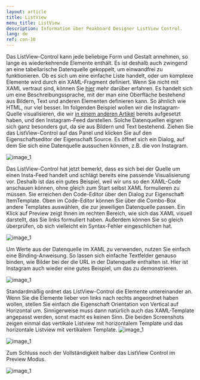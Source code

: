 ```yaml
---
layout: article
title: ListView
menu_title: ListView
description: Information über Peakboard Designer ListView Control.
lang: de
ref: con-10
---
```


Das ListView-Control kann jede beliebige Form und Gestalt annehmen, so lange es wiederkehrende Elemente enthält. Es ist deshalb auch zwingend an eine tabellarische Datenquelle gekoppelt, um einwandfrei zu funktionieren. Ob es sich um eine einfache Liste handelt, oder um komplexe Elemente wird durch ein XAML-Fragment definiert. Wenn Sie nicht mit XAML vertraut sind, können Sie [hier](https://docs.microsoft.com/de-de/dotnet/framework/wpf/advanced/xaml-overview-wpf) mehr darüber erfahren. Es handelt sich um eine Beschreibungssprache, mit der man eine Oberfläche bestehend aus Bildern, Text und anderen Elementen definieren kann. So ähnlich wie HTML, nur viel besser.
Im folgenden Beispiel wollen wir die Instagram-Quelle visualisieren, die wir [in einem anderen Artikel](/data_sources/16-de-instagram.html) bereits aufgesetzt haben, und den Instagram-Feed darstellen. Solche Datenquellen eignen sich ganz besonders gut, da sie aus Bildern und Text bestehend.
Ziehen Sie das ListView-Control auf das Panel und klicken Sie auf den Eigenschaftseditor der Eigenschaft Source. Es öffnet sich ein Dialog, auf dem Sie sich eine Datenquelle aussuchen können, z.B. die von Instagram.

![image_1](/assets/images/Controls/ListView/ControlsListview01.png)

Das ListView-Control hat jetzt bemerkt, dass es sich bei der Quelle um einen Insta-Feed handelt und schlägt bereits eine passende Visualisierung vor. Deshalb ist das ein gutes Beispiel, weil wir uns so den XAML-Code anschauen können, ohne gleich zum Start selbst XAML formulieren zu müssen. Sie erreichen den Code-Editor über den Dialog zur Eigenschaft ItemTemplate. Oben im Code-Editor können Sie über die Combo-Box andere Templates auswählen, die zur jeweiligen Datenquelle passen. Ein Klick auf Preview zeigt Ihnen im rechten Bereich, wie sich das XAML visuell darstellt, das Sie links formuliert haben. Außerdem können Sie so gleich überprüfen, ob sich vielleicht ein Syntax-Fehler eingeschlichen hat.

![image_1](/assets/images/Controls/ListView/ControlsListview02.png)

Um Werte aus der Datenquelle im XAML zu verwenden, nutzen Sie einfach eine Binding-Anweisung. So lassen sich einfache Textfelder genauso binden, wie Bilder bei der die URL in der Datenquelle enthalten ist. Hier
ist Instagram auch wieder eine gutes Beispiel, um das zu demonstrieren.

![image_1](/assets/images/Controls/ListView/ControlsListview03.png)

Standardmäßig ordnet das ListView-Control die Elemente untereinander an. Wenn Sie die Elemente lieber von links nach rechts angeordnet haben wollen, stellen Sie einfach die Eigenschaft Orientation von Vertical auf Horizontal um. Sinnigerweise muss dann natürlich auch das XAML-Template angepasst werden, sonst macht es keinen Sinn. Die beiden Screenshots zeigen einmal das vertikale Listview mit horizontalem Template und das horizontale Listview mit vertikalem Template.
![image_1](/assets/images/Controls/ListView/ControlsListview04.png)

![image_1](/assets/images/Controls/ListView/ControlsListview05.png)

Zum Schluss noch der Vollständigkeit halber das ListView Control im Preview Modus.

![image_1](/assets/images/Controls/ListView/ControlsListview06.png)
